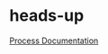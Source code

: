 # heads-up
[Process Documentation](https://docs.google.com/document/d/13xW6pq9oIvItC29uSSyYDFbbbMqf-a8XU7sBVuBmZ28/edit?usp=sharing)
